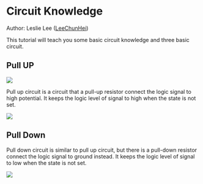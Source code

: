 # Circuit Knowledge

Author: Leslie Lee ([LeeChunHei](https://github.com/LeeChunHei))

This tutorial will teach you some basic circuit knowledge and three basic circuit.

## Pull UP

![](https://github.com/hkust-smartcar/tutorials/raw/master/hardware/img/human_pull_up.jpg)

Pull up circuit is a circuit that a pull-up resistor connect the logic signal to high potential. It keeps the logic level of signal to high when the state is not set.

![](https://github.com/hkust-smartcar/tutorials/raw/master/hardware/img/pull_up.png)

## Pull Down

Pull down circuit is similar to pull up circuit, but there is a pull-down resistor connect the logic signal to ground instead. It keeps the logic level of signal to low when the state is not set.

![](https://github.com/hkust-smartcar/tutorials/raw/master/hardware/img/pull_down.png)

